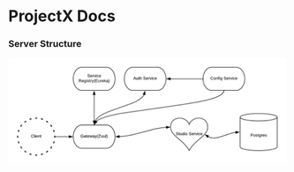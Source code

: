 # ProjectX Docs

### Server Structure
![Alt text](https://github.com/Garyyyyy/projectX/blob/master/Servers%20.png)
